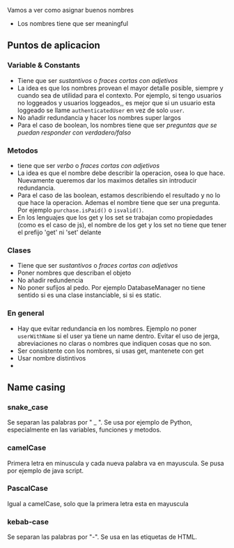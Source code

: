 Vamos a ver como asignar buenos nombres 
- Los nombres tiene que ser meaningful 

## Puntos de aplicacion

### Variable & Constants 
- Tiene que ser *sustantivos* o *fraces cortas con adjetivos*
- La idea es que los nombres provean el mayor detalle posible, siempre y cuando sea de utilidad para el contexto. Por ejemplo, si tengo usuarios no loggeados y usuarios loggeados,, es mejor que si un usuario esta loggeado se llame `authenticatedUser` en vez de solo `user`. 
- No añadir redundancia y hacer los nombres super largos
- Para el caso de boolean, los nombres tiene que ser *preguntas que se puedan responder con verdadero/falso*

### Metodos
- tiene que ser *verbo* o *fraces cortas con adjetivos*
- La idea es que el nombre debe describir la operacion, osea lo que hace. Nuevamente queremos dar los maximos detalles sin introducir redundancia. 
- Para el caso de las boolean, estamos describiendo el resultado y no lo que hace la operacion. Ademas el nombre tiene que ser una pregunta. Por ejemplo `purchase.isPaid()` o `isvalid()`.
- En los lenguajes que los get y los set se trabajan como propiedades (como es el caso de js), el nombre de los get y los set no tiene que tener el prefijo 'get' ni 'set' delante

### Clases
- Tiene que ser *sustantivos* o *fraces cortas con adjetivos*
- Poner nombres que describan el objeto 
- No añadir redundencia
- No poner sufijos al pedo. Por ejemplo DatabaseManager no tiene sentido si es una clase instanciable, si si es static. 


### En general
- Hay que evitar redundancia en los nombres. Ejemplo no poner `userWithName` si el user ya tiene un name dentro. Evitar el uso de jerga, abreviaciones no claras o nombres que indiquen cosas que no son.
- Ser consistente con los nombres, si usas get, mantenete con get
- Usar nombre distintivos 
-  


## Name casing

### snake_case
Se separan las palabras por " _ ". Se usa por ejemplo de Python, especialmente en las variables, funciones y metodos.

### camelCase
Primera letra en minuscula y cada nueva palabra va en mayuscula. Se pusa por ejemplo de java script. 

### PascalCase 
Igual a camelCase, solo que la primera letra esta en mayuscula

### kebab-case 
Se separan las palabras por "-". Se usa en las etiquetas de HTML. 




